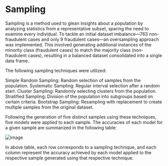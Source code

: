 # Sampling

Sampling is a method used to glean insights about a population by analyzing statistics from a representative subset, sparing the need to examine every individual. To tackle an initial dataset imbalance—763 non-fraudulent cases and only 9 fraudulent cases—an oversampling approach was implemented. This involved generating additional instances of the minority class (fraudulent cases) to match the majority class (non-fraudulent cases), resulting in a balanced dataset consolidated into a single data frame.

The following sampling techniques were utilized:

Simple Random Sampling: Random selection of samples from the population.
Systematic Sampling: Regular interval selection after a random start.
Cluster Sampling: Randomly selecting clusters from the population.
Stratified Sampling: Division of the population into subgroups based on certain criteria.
Bootstrap Sampling: Resampling with replacement to create multiple samples from the original dataset.

Following the generation of five distinct samples using these techniques, five models were applied to each sample. The accuracies of each model for a given sample are summarized in the following table:

![image](https://github.com/Kunalg55/Sampling/assets/142966912/c9a4141a-55e8-4158-8107-ed64e187a838)

In above table, each row corresponds to a sampling technique, and each column represent the accuracy achieved by each model applied to the respective sample generated using that respective technique.


